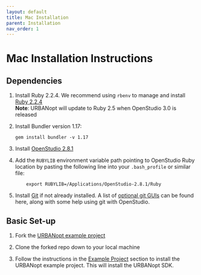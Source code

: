 ```yaml
---
layout: default
title: Mac Installation
parent: Installation
nav_order: 1
---
```


# Mac Installation Instructions

## Dependencies

1. Install Ruby 2.2.4.  We recommend using `rbenv` to manage and install [Ruby 2.2.4](https://github.com/rbenv/rbenv#installation)  
 **Note**: URBANopt will update to Ruby 2.5 when OpenStudio 3.0 is released

1. Install Bundler version 1.17:

	```terminal
	gem install bundler -v 1.17
	```
1. Install [OpenStudio 2.8.1](https://github.com/NREL/OpenStudio/releases/tag/v2.8.1)  
1. Add the `RUBYLIB` environment variable path pointing to OpenStudio Ruby location by pasting the following line into your `.bash_profile` or similar file: 

	```terminal
		export RUBYLIB=/Applications/OpenStudio-2.8.1/Ruby
	```
1. Install [Git](https://git-scm.com/) if not already installed. A list of [optional git
   GUIs](https://github.com/NREL/OpenStudio/wiki/Using-OpenStudio-with-Git-and-GitHub)
   can be found here,
   along with some help using git with OpenStudio. 

## Basic Set-up

1. Fork the [URBANopt example project](https://github.com/urbanopt/urbanopt-example-geojson-project)
1. Clone the forked repo down to your local machine  

1. Follow the instructions in the [Example Project](../usage/run_example) section to install the URBANopt example project.  This will install the URBANopt SDK.

